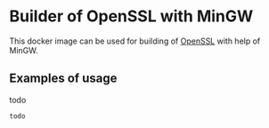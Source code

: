 # Builder of OpenSSL with MinGW

This docker image can be used for building of [OpenSSL](https://www.openssl.org/) with help of MinGW.

## Examples of usage

todo  

```bash
todo
```
